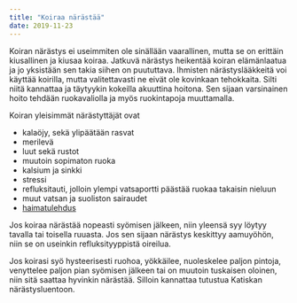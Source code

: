 ```yaml
---
title: "Koiraa närästää"
date: 2019-11-23
---
```


Koiran närästys ei useimmiten ole sinällään vaarallinen, mutta se on erittäin kiusallinen ja kiusaa koiraa. Jatkuvä närästys heikentää koiran elämänlaatua ja jo yksistään sen takia siihen on puututtava. Ihmisten närästyslääkkeitä voi käyttää koirilla, mutta valitettavasti ne eivät ole kovinkaan tehokkaita. Silti niitä kannattaa ja täytyykin kokeilla akuuttina hoitona. Sen sijaan varsinainen hoito tehdään ruokavaliolla ja myös ruokintapoja muuttamalla.

Koiran yleisimmät närästyttäjät ovat

- kalaöjy, sekä ylipäätään rasvat
- merilevä
- luut sekä rustot
- muutoin sopimaton ruoka
- kalsium ja sinkki
- stressi
- refluksitauti, jolloin ylempi vatsaportti päästää ruokaa takaisin nieluun
- muut vatsan ja suoliston sairaudet
- [haimatulehdus](https://www.katiska.eu/tieto/koira-sairaus-elimet/sairas-haima-koiran-haimatulehdus/)

Jos koiraa närästää nopeasti syömisen jälkeen, niin yleensä syy löytyy tavalla tai toisella ruuasta. Jos sen sijaan närästys keskittyy aamuyöhön, niin se on useinkin refluksityyppistä oireilua.

Jos koirasi syö hysteerisesti ruohoa, yökkäilee, nuoleskelee paljon pintoja, venyttelee paljon pian syömisen jälkeen tai on muutoin tuskaisen oloinen, niin sitä saattaa hyvinkin närästää. Silloin kannattaa tutustua Katiskan närästysluentoon.
